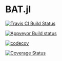 # BAT.jl

[![Travis CI Build Status](https://travis-ci.org/bat/BAT.jl.svg?branch=master)](https://travis-ci.org/bat/BAT.jl)

[![Appveyor Build status](https://ci.appveyor.com/api/projects/status/github/bat/BAT.jl?branch=master&svg=true)](https://ci.appveyor.com/project/oschulz/bat-jl/branch/master)

[![codecov](https://codecov.io/gh/bat/BAT.jl/branch/master/graph/badge.svg)](https://codecov.io/gh/bat/BAT.jl)

[![Coverage Status](https://coveralls.io/repos/github/bat/BAT.jl/badge.svg?branch=master)](https://coveralls.io/github/bat/BAT.jl)
